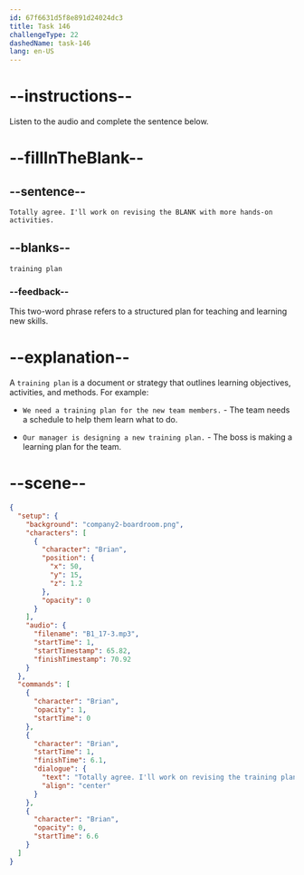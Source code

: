 ```yaml
---
id: 67f6631d5f8e891d24024dc3
title: Task 146
challengeType: 22
dashedName: task-146
lang: en-US
---
```


<!-- (audio) Brian: Totally agree. I'll work on revising the training plan with more hands-on activities. -->

# --instructions--

Listen to the audio and complete the sentence below.

# --fillInTheBlank--

## --sentence--

`Totally agree. I'll work on revising the BLANK with more hands-on activities.`

## --blanks--

`training plan`

### --feedback--

This two-word phrase refers to a structured plan for teaching and learning new skills.

# --explanation--

A `training plan` is a document or strategy that outlines learning objectives, activities, and methods. For example:

- `We need a training plan for the new team members.` - The team needs a schedule to help them learn what to do.

- `Our manager is designing a new training plan.` - The boss is making a learning plan for the team.

# --scene--

```json
{
  "setup": {
    "background": "company2-boardroom.png",
    "characters": [
      {
        "character": "Brian",
        "position": {
          "x": 50,
          "y": 15,
          "z": 1.2
        },
        "opacity": 0
      }
    ],
    "audio": {
      "filename": "B1_17-3.mp3",
      "startTime": 1,
      "startTimestamp": 65.82,
      "finishTimestamp": 70.92
    }
  },
  "commands": [
    {
      "character": "Brian",
      "opacity": 1,
      "startTime": 0
    },
    {
      "character": "Brian",
      "startTime": 1,
      "finishTime": 6.1,
      "dialogue": {
        "text": "Totally agree. I'll work on revising the training plan with more hands-on activities.",
        "align": "center"
      }
    },
    {
      "character": "Brian",
      "opacity": 0,
      "startTime": 6.6
    }
  ]
}
```
